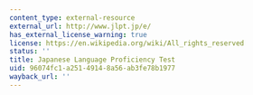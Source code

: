 ```yaml
---
content_type: external-resource
external_url: http://www.jlpt.jp/e/
has_external_license_warning: true
license: https://en.wikipedia.org/wiki/All_rights_reserved
status: ''
title: Japanese Language Proficiency Test
uid: 96074fc1-a251-4914-8a56-ab3fe78b1977
wayback_url: ''
---
```

